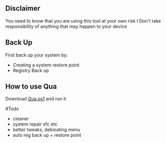 ## Disclaimer
You need to know that you are using this tool at your own risk
I Don't take responsibility of anything that may happen to your device

## Back Up
First back up your system by:
- Creating a system restore point
- Registry Back up

## How to use Qua
Download [Qua.ps1](https://github.com/Sphiment/Qua/blob/main/Qua.ps1) and run it



#Todo
- cleaner
- system repair sfc etc
- better tweaks, debloating menu
- auto reg back up + restore point
